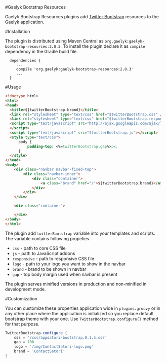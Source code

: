 #Gaelyk Bootstrap Resources

Gaelyk Bootstrap Resources plugins add [Twitter Bootstrap](http://twitter.github.com/bootstrap/) 
resources to the Gaelyk application.

#Installation

The plugin is distributed using Maven Central as `org.gaelyk:gaelyk-bootstrap-resources:2.0.3`. 
To install the plugin declare it as `compile` dependency in the Gradle build file.

```
  dependencies {
     ...
     compile 'org.gaelyk:gaelyk-bootstrap-resources:2.0.3'
     ...
  }
```



#Usage
```html
<!doctype html>
<html>
<head>
  <title>${twitterBootstrap.brand}</title>
  <link rel="stylesheet" type="text/css" href="$twitterBootstrap.css" />
  <link rel="stylesheet" type="text/css" href="$twitterBootstrap.responsive" />
  <script type="text/javascript" src="http://ajax.googleapis.com/ajax/libs/jquery/1.7.1/jquery.min.js">
  </script>
  <script type="text/javascript" src="$twitterBootstrap.js"></script>
  <style type="text/css">
      body {
          padding-top: <%=twitterBootstrap.gap%>px;
      }  
  </style>
</head>
<body>
    <div class="navbar navbar-fixed-top">
        <div class="navbar-inner">
            <div class="container">
                <a class="brand" href="/">${twitterBootstrap.brand}</a>
            </div>
        </div>
    </div>

    <div class="container">

    </div>
</body>
</html>
```
The plugin add `twitterBootstrap` variable into your templates and scripts. The variable contains following propeties

  * `css` - path to core CSS file
  * `js` - path to JavaScript addons
  * `responsive` - path to responsive CSS file
  * `logo` - path to your logo you want to show in the navbar
  * `brand` - brand to be shown in navbar
  * `gap` - top body margin used when navbar is present

The plugin serves minified versions in production and non-minified in development mode.


#Customization

You can customize these properties application wide in `plugins.groovy` or in any other place 
where the application is initialized so you replace default bootstrap theme with your one. 
Use `TwitterBootstrap.configure{}` method for that purpose.

```groovy
TwitterBootstrap.configure {
    css = '/css/appsatori-bootstrap.0.1.5.css'
    gap = 100
    logo = '/img/ContactSatori-logo.png'
    brand = 'ContactSatori'
}
```

